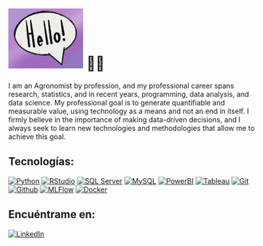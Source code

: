 # <img src="giphy.gif" alt="sonic" width="150" /> 👋🏼

I am an Agronomist by profession, and my professional career spans research, statistics, and in recent years, programming, data analysis, and data science. My professional goal is to generate quantifiable and measurable value, using technology as a means and not an end in itself. I firmly believe in the importance of making data-driven decisions, and I always seek to learn new technologies and methodologies that allow me to achieve this goal.

## Tecnologías:
[![Python](https://img.shields.io/badge/Python-57996C?logo=python&logoColor=white&style=for-the-badge)]()
[![RStudio](https://img.shields.io/badge/RStats-8D33FF?logo=r&logoColor=white&style=for-the-badge)]()
[![SQL Server](https://img.shields.io/badge/SQL%20Server-CC2927?logo=microsoftsqlserver&logoColor=fff&style=for-the-badge)]()
[![MySQL](https://img.shields.io/badge/MySQL-steelblue?logo=mysql&logoColor=fff&style=for-the-badge)]()
[![PowerBI](https://img.shields.io/badge/PowerBI-yellow?logo=powerbi&logoColor=fff&style=for-the-badge)]()
[![Tableau](https://img.shields.io/badge/Tableau-9F3E63?logo=tableau&logoColor=fff&style=for-the-badge)]()
[![Git](https://img.shields.io/badge/GIT-6C8EAD?logo=git&logoColor=fff&style=for-the-badge)]()
[![Github](https://img.shields.io/badge/GITHUB-CE8D66?logo=github&logoColor=fff&style=for-the-badge)]()
[![MLFlow](https://img.shields.io/badge/MLFlow-392F5A?logo=mlflow&logoColor=fff&style=for-the-badge)]()
[![Docker](https://img.shields.io/badge/Docker-3E442B?logo=docker&logoColor=fff&style=for-the-badge)]()


## Encuéntrame en:
[![LinkedIn](https://img.shields.io/badge/LinkedIn-Sergio_Mánquez-0077B5?style=for-the-badge&logo=linkedin&logoColor=white&labelColor=101010)](https://www.linkedin.com/in/smanquez)

<!--
**smanquez/smanquez** is a ✨ _special_ ✨ repository because its `README.md` (this file) appears on your GitHub profile.

Here are some ideas to get you started:

- 🔭 I’m currently working on ...
- 🌱 I’m currently learning ...
- 👯 I’m looking to collaborate on ...
- 🤔 I’m looking for help with ...
- 💬 Ask me about ...
- 📫 How to reach me: ...
- 😄 Pronouns: ...
- ⚡ Fun fact: ...
-->
